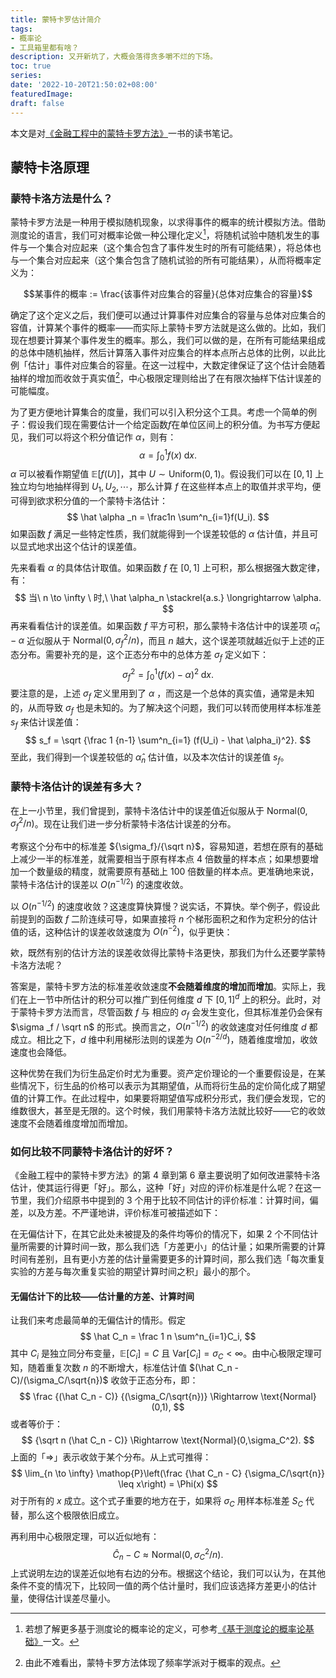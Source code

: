 ```yaml
---
title: 蒙特卡罗估计简介
tags:
- 概率论
- 工具箱里都有啥？
description: 又开新坑了，大概会落得贪多嚼不烂的下场。
toc: true
series:
date: '2022-10-20T21:50:02+08:00'
featuredImage:
draft: false
---
```




本文是对[《金融工程中的蒙特卡罗方法》](https://book.douban.com/subject/25727712/)一书的读书笔记。

## 蒙特卡洛原理

### 蒙特卡洛方法是什么？

蒙特卡罗方法是一种用于模拟随机现象，以求得事件的概率的统计模拟方法。借助测度论的语言，我们可对概率论做一种公理化定义[^1]，将随机试验中随机发生的事件与一个集合对应起来（这个集合包含了事件发生时的所有可能结果），将总体也与一个集合对应起来（这个集合包含了随机试验的所有可能结果），从而将概率定义为：

$$某事件的概率 := \frac{该事件对应集合的容量}{总体对应集合的容量}$$



确定了这个定义之后，我们便可以通过计算事件对应集合的容量与总体对应集合的容值，计算某个事件的概率——而实际上蒙特卡罗方法就是这么做的。比如，我们现在想要计算某个事件发生的概率。那么，我们可以做的是，在所有可能结果组成的总体中随机抽样，然后计算落入事件对应集合的样本点所占总体的比例，以此比例「估计」事件对应集合的容量。在这一过程中，大数定律保证了这个估计会随着抽样的增加而收敛于真实值[^2]，中心极限定理则给出了在有限次抽样下估计误差的可能幅度。

为了更方便地计算集合的度量，我们可以引入积分这个工具。考虑一个简单的例子：假设我们现在需要估计一个给定函数$f$在单位区间上的积分值。为书写方便起见，我们可以将这个积分值记作 $\alpha$，则有：
$$
\alpha = \int^1_0f(x) \mathop{}\!\mathrm{d}x.
$$
$\alpha$ 可以被看作期望值 $\mathbb{E}[f(U)]$，其中 $U \sim\text{Uniform}(0,1)$。假设我们可以在 $[0,1]$ 上独立均匀地抽样得到 $U_1,U_2,\cdots$，那么计算 $f$ 在这些样本点上的取值并求平均，便可得到欲求积分值的一个蒙特卡洛估计：
$$
\hat \alpha _n = \frac1n \sum^n_{i=1}f(U_i).
$$
如果函数 $f$ 满足一些特定性质，我们就能得到一个误差较低的 $\alpha$ 估计值，并且可以显式地求出这个估计的误差值。

先来看看 $\alpha$ 的具体估计取值。如果函数 $f$ 在 $[0,1]$ 上可积，那么根据强大数定律，有：
$$
当\ n \to \infty \ 时,\  \hat \alpha_n \stackrel{a.s.}  \longrightarrow \alpha.
$$
再来看看估计的误差值。如果函数 $f$ 平方可积，那么蒙特卡洛估计中的误差项 $\hat \alpha_n - \alpha$ 近似服从于 $\text{Normal}(0, {\sigma_f^2}/{ n})$，而且 $n$ 越大，这个误差项就越近似于上述的正态分布。需要补充的是，这个正态分布中的总体方差 $\sigma_f$ 定义如下：
$$
\sigma_f^2 = \int^1_0 (f(x)-\alpha)^2 \mathop{}\!\mathrm{d}x.
$$
要注意的是，上述 $\sigma_f$ 定义里用到了 $\alpha$ ，而这是一个总体的真实值，通常是未知的，从而导致 $\sigma_f$ 也是未知的。为了解决这个问题，我们可以转而使用样本标准差 $s_f$ 来估计误差值：
$$
s_f = \sqrt {\frac 1 {n-1} \sum^n_{i=1} (f(U_i) - \hat \alpha_i)^2}.
$$
至此，我们得到一个误差较低的 $\hat \alpha _n$ 估计值，以及本次估计的误差值 $s_f$。



### 蒙特卡洛估计的误差有多大？

在上一小节里，我们曾提到，蒙特卡洛估计中的误差值近似服从于 $\text{Normal}(0, {\sigma_f^2}/{ n})$。现在让我们进一步分析蒙特卡洛估计误差的分布。

考察这个分布中的标准差 ${\sigma_f}/{\sqrt n}$，容易知道，若想在原有的基础上减少一半的标准差，就需要相当于原有样本点 4 倍数量的样本点；如果想要增加一个数量级的精度，就需要原有基础上 100 倍数量的样本点。更准确地来说，蒙特卡洛估计的误差以 $O(n^{-1/2})$ 的速度收敛。

以 $O(n^{-1/2})$ 的速度收敛？这速度算快算慢？说实话，不算快。举个例子，假设此前提到的函数 $f$ 二阶连续可导，如果直接将 $n$ 个梯形面积之和作为定积分的估计值的话，这种估计的误差收敛速度为 $O(n^{-2})$，似乎更快：



欸，既然有别的估计方法的误差收敛得比蒙特卡洛更快，那我们为什么还要学蒙特卡洛方法呢？

答案是，蒙特卡罗方法的标准差收敛速度**不会随着维度的增加而增加**。实际上，我们在上一节中所估计的积分可以推广到任何维度 $d$ 下 $[0,1]^d$ 上的积分。此时，对于蒙特卡罗方法而言，尽管函数 $f$ 与 相应的 $\sigma _f$ 会发生变化，但其标准差仍会保有 $\sigma _f / \sqrt n$ 的形式。换而言之，$O(n^{-1/2})$ 的收敛速度对任何维度 $d$ 都成立。相比之下，$d$ 维中利用梯形法则的误差为 $O(n^{-2/d})$，随着维度增加，收敛速度也会降低。

这种优势在我们为衍生品定价时尤为重要。资产定价理论的一个重要假设是，在某些情况下，衍生品的价格可以表示为其期望值，从而将衍生品的定价简化成了期望值的计算工作。在此过程中，如果要将期望值写成积分形式，我们便会发现，它的维数很大，甚至是无限的。这个时候，我们用蒙特卡洛方法就比较好——它的收敛速度不会随着维度增加而增加。

### 如何比较不同蒙特卡洛估计的好坏？

《金融工程中的蒙特卡罗方法》的第 4 章到第 6 章主要说明了如何改进蒙特卡洛估计，使其运行得更「好」。那么，这种「好」对应的评价标准是什么呢？在这一节里，我们介绍原书中提到的 3 个用于比较不同估计的评价标准：计算时间，偏差，以及方差。不严谨地讲，评价标准可被描述如下：

在无偏估计下，在其它此处未被提及的条件均等价的情况下，如果 2 个不同估计量所需要的计算时间一致，那么我们选「方差更小」的估计量；如果所需要的计算时间有差别，且有更小方差的估计量需要更多的计算时间，那么我们选「每次重复实验的方差与每次重复实验的期望计算时间之积」最小的那个。

#### 无偏估计下的比较——估计量的方差、计算时间

让我们来考虑最简单的无偏估计的情形。假定
$$
\hat C_n  = \frac 1 n \sum^n_{i=1}C_i,
$$
其中 $C_i$ 是独立同分布变量，$\mathbb{E}[C_i] = C$ 且 $\text{Var}[C_i] = \sigma_C < \infty$。由中心极限定理可知，随着重复次数 $n$ 的不断增大，标准估计值 $(\hat C_n - C)/(\sigma_C/\sqrt{n})$ 收敛于正态分布，即：
$$
\frac {(\hat C_n - C)} {(\sigma_C/\sqrt{n})} \Rightarrow \text{Normal}(0,1),
$$
或者等价于：
$$
{\sqrt n (\hat C_n - C)}  \Rightarrow \text{Normal}(0,\sigma_C^2).
$$
上面的「$\Rightarrow$」表示收敛于某个分布。从上式可推得：
$$
\lim_{n \to \infty} \mathop{P}\left(\frac {\hat C_n - C} {\sigma_C/\sqrt{n}} \leq x\right)  = \Phi(x)
$$
对于所有的 $x$ 成立。这个式子重要的地方在于，如果将 $\sigma_C$ 用样本标准差 $S_C$ 代替，那么这个极限依旧成立。

再利用中心极限定理，可以近似地有：
$$
\hat C_n-C \approx \text{Normal}(0,\sigma_C^2/n).
$$
上式说明左边的误差近似地有右边的分布。根据这个结论，我们可以认为，在其他条件不变的情况下，比较同一值的两个估计量时，我们应该选择方差更小的估计量，使得估计误差尽量小。




[^1]: 若想了解更多基于测度论的概率论的定义，可参考[《基于测度论的概率论基础》](../概率论基础/)一文。
[^2]: 由此不难看出，蒙特卡罗方法体现了频率学派对于概率的观点。

